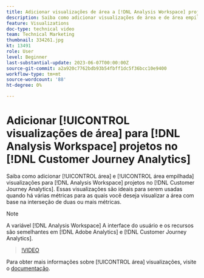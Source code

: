 ```yaml
---
title: Adicionar visualizações de área a [!DNL Analysis Workspace] projetos
description: Saiba como adicionar visualizações de área e de área empilhada a [!DNL Analysis Workspace] projetos no [!DNL Customer Journey Analytics].
feature: Visualizations
doc-type: technical video
team: Technical Marketing
thumbnail: 334261.jpg
kt: 13491
role: User
level: Beginner
last-substantial-update: 2023-06-07T00:00:00Z
source-git-commit: a2a920c7762bdb93b54fbff1dc5f36bcc10e9400
workflow-type: tm+mt
source-wordcount: '88'
ht-degree: 0%

---
```


# Adicionar [!UICONTROL visualizações de área] para [!DNL Analysis Workspace] projetos no [!DNL Customer Journey Analytics]

Saiba como adicionar [!UICONTROL área] e [!UICONTROL área empilhada] visualizações para [!DNL Analysis Workspace] projetos no [!DNL Customer Journey Analytics]. Essas visualizações são ideais para serem usadas quando há várias métricas para as quais você deseja visualizar a área com base na interseção de duas ou mais métricas.

>[!NOTE]
>
>A variável [!DNL Analysis Workspace] A interface do usuário e os recursos são semelhantes em [!DNL Adobe Analytics] e [!DNL Customer Journey Analytics].

>[!VIDEO](https://video.tv.adobe.com/v/334261/?quality=12&learn=on)

Para obter mais informações sobre [!UICONTROL área] visualizações, visite o [documentação](https://experienceleague.adobe.com/docs/analytics-platform/using/cja-workspace/visualizations/area.html).
